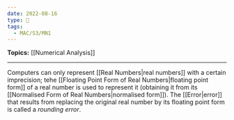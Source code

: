 ```yaml
---
date: 2022-08-16
type: 🧠
tags:
  - MAC/S3/MN1
---
```


**Topics:** [[Numerical Analysis]]

---

Computers can only represent [[Real Numbers|real numbers]] with a certain imprecision; tehe [[Floating Point Form of Real Numbers|floating point form]] of a real number is used to represent it (obtaining it from its [[Normalised Form of Real Numbers|normalised form]]). The [[Error|error]] that results from replacing the original real number by its floating point form is called a _rounding error_.
